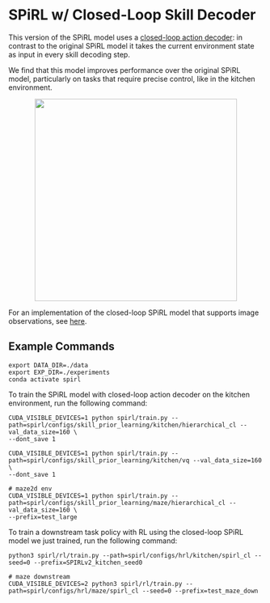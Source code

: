 # SPiRL w/ Closed-Loop Skill Decoder

This version of the SPiRL model uses a [closed-loop action decoder](../../../../models/closed_loop_spirl_mdl.py): 
in contrast to the original SPiRL model it takes the current environment state as input in every skill decoding step. 

We find that this model improves performance over the original
SPiRL model, particularly on tasks that require precise control, like in the kitchen environment.

<p align="center">
<img src="../../../../../docs/resources/kitchen_results_cl.png" width="400">
</p>
</img>

For an implementation of the closed-loop SPiRL model that supports image observations, 
see [here](../../block_stacking/hierarchical_cl/README.md).

## Example Commands

```
export DATA_DIR=./data
export EXP_DIR=./experiments
conda activate spirl
```

To train the SPiRL model with closed-loop action decoder on the kitchen environment, run the following command:
```
CUDA_VISIBLE_DEVICES=1 python spirl/train.py --path=spirl/configs/skill_prior_learning/kitchen/hierarchical_cl --val_data_size=160 \
--dont_save 1

CUDA_VISIBLE_DEVICES=1 python spirl/train.py --path=spirl/configs/skill_prior_learning/kitchen/vq --val_data_size=160 \
--dont_save 1

# maze2d env
CUDA_VISIBLE_DEVICES=1 python spirl/train.py --path=spirl/configs/skill_prior_learning/maze/hierarchical_cl --val_data_size=160 \
--prefix=test_large
```

To train a downstream task policy with RL using the closed-loop SPiRL model we just trained, run the following command:
```
python3 spirl/rl/train.py --path=spirl/configs/hrl/kitchen/spirl_cl --seed=0 --prefix=SPIRLv2_kitchen_seed0

# maze downstream
CUDA_VISIBLE_DEVICES=2 python3 spirl/rl/train.py --path=spirl/configs/hrl/maze/spirl_cl --seed=0 --prefix=test_maze_down

```
